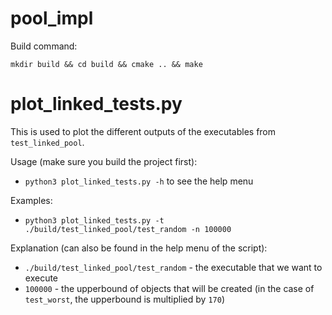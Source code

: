# pool_impl

Build command:

`mkdir build && cd build && cmake .. && make`

# plot_linked_tests.py

This is used to plot the different outputs of the executables from `test_linked_pool`.

Usage (make sure you build the project first):
* `python3 plot_linked_tests.py -h` to see the help menu

Examples:
* `python3 plot_linked_tests.py -t ./build/test_linked_pool/test_random -n 100000`

Explanation (can also be found in the help menu of the script):
* `./build/test_linked_pool/test_random` - the executable that we want to execute
* `100000` - the upperbound of objects that will be created (in the case of `test_worst`, the upperbound is multiplied by `170`)

